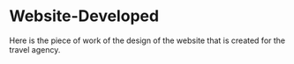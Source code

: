 # Website-Developed
Here is the piece of work of the design of the website that is created for the travel agency.
